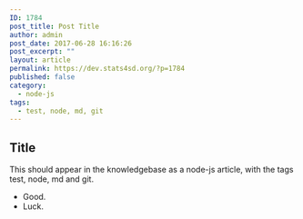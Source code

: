 ```yaml
---
ID: 1784
post_title: Post Title
author: admin
post_date: 2017-06-28 16:16:26
post_excerpt: ""
layout: article
permalink: https://dev.stats4sd.org/?p=1784
published: false
category:
  - node-js
tags:
  - test, node, md, git
---
```

## Title

This should appear in the knowledgebase as a node-js article, with the tags test, node, md and git.

*   Good.
*   Luck.